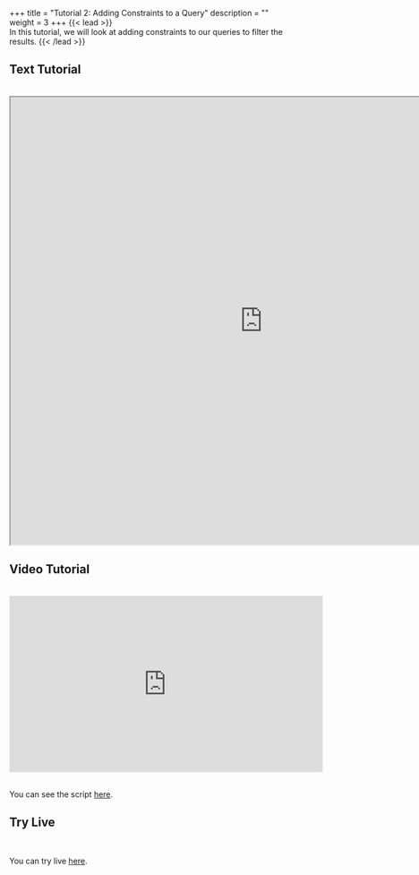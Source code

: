 +++
title = "Tutorial 2: Adding Constraints to a Query"
description = ""
weight = 3
+++
{{< lead >}}
<br/>
In this tutorial, we will look at adding constraints to our queries to filter the results.
{{< /lead >}}

## Text Tutorial
<br/>

<iframe width="900" height="800" src="https://nbviewer.jupyter.org/github/intermine/intermine-ws-python-docs/blob/master/02-tutorial.ipynb" title="Python Tutorial 02">
</iframe>


## Video Tutorial
<br/>

<iframe width="560" height="315" src="https://www.youtube.com/embed/nFyxI0fM3YI" frameborder="0" allow="accelerometer; autoplay; encrypted-media; gyroscope; picture-in-picture" allowfullscreen></iframe>
<br/>

<br/>

You can see the script [here](/python-tutorial/python-scripts/video02).

## Try Live
<br/>

You can try live [here](https://mybinder.org/v2/gh/intermine/intermine-ws-python-docs/master?filepath=02-tutorial.ipynb).